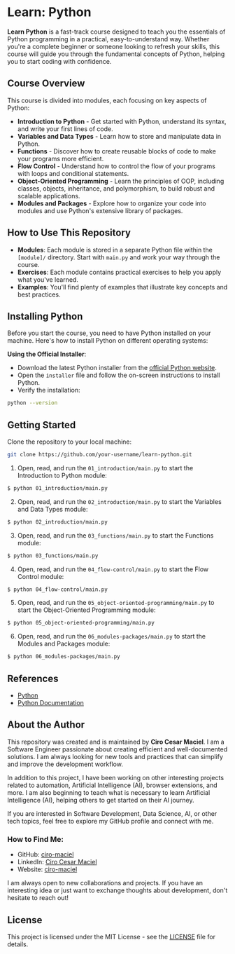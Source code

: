 # Learn: Python

**Learn Python** is a fast-track course designed to teach you the essentials of Python programming in a practical, easy-to-understand way. Whether you're a complete beginner or someone looking to refresh your skills, this course will guide you through the fundamental concepts of Python, helping you to start coding with confidence.

## Course Overview

This course is divided into modules, each focusing on key aspects of Python:

- **Introduction to Python** - Get started with Python, understand its syntax, and write your first lines of code.
- **Variables and Data Types** - Learn how to store and manipulate data in Python.
- **Functions** - Discover how to create reusable blocks of code to make your programs more efficient.
- **Flow Control** - Understand how to control the flow of your programs with loops and conditional statements.
- **Object-Oriented Programming** - Learn the principles of OOP, including classes, objects, inheritance, and polymorphism, to build robust and scalable applications.
- **Modules and Packages** - Explore how to organize your code into modules and use Python's extensive library of packages.

## How to Use This Repository

- **Modules**: Each module is stored in a separate Python file within the `[module]/` directory. Start with `main.py` and work your way through the course.
- **Exercises**: Each module contains practical exercises to help you apply what you've learned.
- **Examples**: You'll find plenty of examples that illustrate key concepts and best practices.

## Installing Python

Before you start the course, you need to have Python installed on your machine. Here's how to install Python on different operating systems:

**Using the Official Installer**:

- Download the latest Python installer from the [official Python website](https://www.python.org/downloads/).
- Open the `installer` file and follow the on-screen instructions to install Python.
- Verify the installation:

```bash
python --version
```

## Getting Started

Clone the repository to your local machine:

```bash
git clone https://github.com/your-username/learn-python.git
```

1. Open, read, and run the `01_introduction/main.py` to start the Introduction to Python module:

```bash
$ python 01_introduction/main.py
```

2. Open, read, and run the `02_introduction/main.py` to start the Variables and Data Types module:

```bash
$ python 02_introduction/main.py
```

3. Open, read, and run the `03_functions/main.py` to start the Functions module:

```bash
$ python 03_functions/main.py
```

4. Open, read, and run the `04_flow-control/main.py` to start the Flow Control module:

```bash
$ python 04_flow-control/main.py
```

5. Open, read, and run the `05_object-oriented-programming/main.py` to start the Object-Oriented Programming module:

```bash
$ python 05_object-oriented-programming/main.py
```

6. Open, read, and run the `06_modules-packages/main.py` to start the Modules and Packages module:

```bash
$ python 06_modules-packages/main.py
```

## References

- [Python](https://www.python.org/)
- [Python Documentation](https://docs.python.org/3/)

## About the Author

This repository was created and is maintained by **Ciro Cesar Maciel**. I am a Software Engineer passionate about creating efficient and well-documented solutions. I am always looking for new tools and practices that can simplify and improve the development workflow.

In addition to this project, I have been working on other interesting projects related to automation, Artificial Intelligence (AI), browser extensions, and more. I am also beginning to teach what is necessary to learn Artificial Intelligence (AI), helping others to get started on their AI journey.

If you are interested in Software Development, Data Science, AI, or other tech topics, feel free to explore my GitHub profile and connect with me.

### How to Find Me:

- GitHub: [ciro-maciel](https://github.com/ciro-maciel)
- LinkedIn: [Ciro Cesar Maciel](https://www.linkedin.com/in/ciro-maciel/)
- Website: [ciro-maciel](https://www.ciro-maciel.click)

I am always open to new collaborations and projects. If you have an interesting idea or just want to exchange thoughts about development, don't hesitate to reach out!

## License

This project is licensed under the MIT License - see the [LICENSE](LICENSE) file for details.
